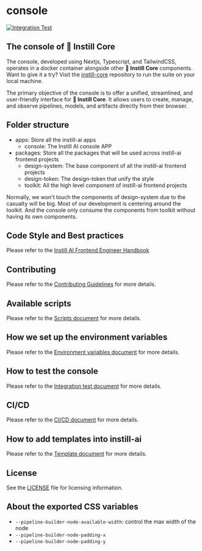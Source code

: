 # console

[![Integration Test](https://github.com/instill-ai/console/actions/workflows/integration-test.yml/badge.svg)](https://github.com/instill-ai/console/actions/workflows/integration-test.yml)

## The console of 🔮 Instill Core

The console, developed using Nextjs, Typescript, and TailwindCSS, operates in a docker container alongside other **🔮 Instill Core** components. Want to give it a try? Visit the [instill-core](https://github.com/instill-ai/instill-core) repository to run the suite on your local machine.

The primary objective of the console is to offer a unified, streamlined, and user-friendly interface for **🔮 Instill Core**. It allows users to create, manage, and observe pipelines, models, and artifacts directly from their browser.

## Folder structure

- apps: Store all the instill-ai apps
  - console: The Instill AI console APP
- packages: Store all the packages that will be used across instill-ai frontend projects
  - design-system: The base component of all the instill-ai frontend projects
  - design-token: The design-token that unify the style
  - toolkit: All the high level component of instill-ai frontend projects

Normally, we won't touch the components of design-system due to the casualty will be big. Most of our development is centering around the toolkit. And the console only consume the components from toolkit without having its own components.

## Code Style and Best practices

Please refer to the [Instill AI Frontend Engineer Handbook](https://instill-ai.notion.site/Frontend-Engineer-Handbook-a1b46a06629c4cc5908812844bdd523c?pvs=4)

## Contributing

Please refer to the [Contributing Guidelines](./.github/CONTRIBUTING.md) for more details.

## Available scripts

Please refer to the [Scripts document](/docs/scripts.md) for more details.

## How we set up the environment variables

Please refer to the [Environment variables document](/docs/environment-variables.md) for more details.

## How to test the console

Please refer to the [Integration test document](/docs/integration-test.md) for more details.

## CI/CD

Please refer to the [CI/CD document](/docs/cicd.md) for more details.

## How to add templates into instill-ai

Please refer to the [Template document](/docs/template.md) for more details.

## License

See the [LICENSE](./LICENSE) file for licensing information.

## About the exported CSS variables

- `--pipeline-builder-node-available-width`: control the max width of the node
- `--pipeline-builder-node-padding-x`
- `--pipeline-builder-node-padding-y`
